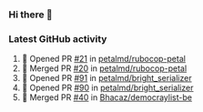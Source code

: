 ### Hi there 👋


### Latest GitHub activity
<!--START_SECTION:activity-->
1. 💪 Opened PR [#21](https://github.com/petalmd/rubocop-petal/pull/21) in [petalmd/rubocop-petal](https://github.com/petalmd/rubocop-petal)
2. 🎉 Merged PR [#20](https://github.com/petalmd/rubocop-petal/pull/20) in [petalmd/rubocop-petal](https://github.com/petalmd/rubocop-petal)
3. 💪 Opened PR [#91](https://github.com/petalmd/bright_serializer/pull/91) in [petalmd/bright_serializer](https://github.com/petalmd/bright_serializer)
4. 💪 Opened PR [#90](https://github.com/petalmd/bright_serializer/pull/90) in [petalmd/bright_serializer](https://github.com/petalmd/bright_serializer)
5. 🎉 Merged PR [#40](https://github.com/Bhacaz/democraylist-be/pull/40) in [Bhacaz/democraylist-be](https://github.com/Bhacaz/democraylist-be)
<!--END_SECTION:activity-->

<!--
**Bhacaz/bhacaz** is a ✨ _special_ ✨ repository because its `README.md` (this file) appears on your GitHub profile.

Here are some ideas to get you started:

- 🔭 I’m currently working on ...
- 🌱 I’m currently learning ...
- 👯 I’m looking to collaborate on ...
- 🤔 I’m looking for help with ...
- 💬 Ask me about ...
- 📫 How to reach me: ...
- 😄 Pronouns: ...
- ⚡ Fun fact: ...
-->

